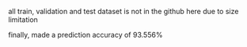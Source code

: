all train, validation and test dataset is not in the github here due to size limitation

finally, made a prediction accuracy of 93.556%
